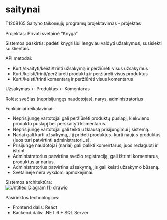 # saitynai
T120B165 Saityno taikomųjų programų projektavimas - projektas

Projektas: Privati svetainė “Knyga” 

Sistemos paskirtis: padėti knygrišiui lengviau valdyti užsakymus, susisiekti su klientais. 

API metodai: 
- Kurti/skaityti/keisti/trinti užsakymą ir peržiūrėti visus užsakymus 
- Kurti/keisti/trinti/peržiūrėti produktą ir peržiūrėti visus produktus 
- Kurti/keisti/trinti komentarą ir peržiūrėti visus komentarus 

Užsakymas <- Produktas <- Komentaras 

Rolės: svečias (neprisijungęs naudotojas), narys, administratorius

Funkciniai reikalavimai: 
- Neprisijungę vartotojai gali peržiūrėti produktų puslapį, kiekvieno produkto puslapį bei perskaityti komentarus.
- Neprisijungę vartotojai gali teikti užklausą prisijungimui į sistemą.
- Nariai gali kurti užsakymą, į jį pridėti produktus, kurti naujus produktus (juos turi patvirtinti administratorius).
- Prisijungę naudotojai (nariai) gali palikti komentarus, juos redaguoti ir ištrinti.
- Administratorius patvirtina svečio registraciją, gali ištrinti komentarus, produktus ar narius. 
- Administratorius patvirtina užsakymą, jis gali keisti užsakymo būseną.
- Svetainėje nėra vykdomi apmokėjimai. 

Sistemos architektūra:
<br />
![Untitled Diagram (1) drawio](https://user-images.githubusercontent.com/113304150/190958590-7b68b32a-4362-4724-bf8a-cce9dc57d93a.png)
<br />

Pasirinktos technologijos:
- Frontend dalis: React
- Backend dalis: .NET 6 + SQL Server
